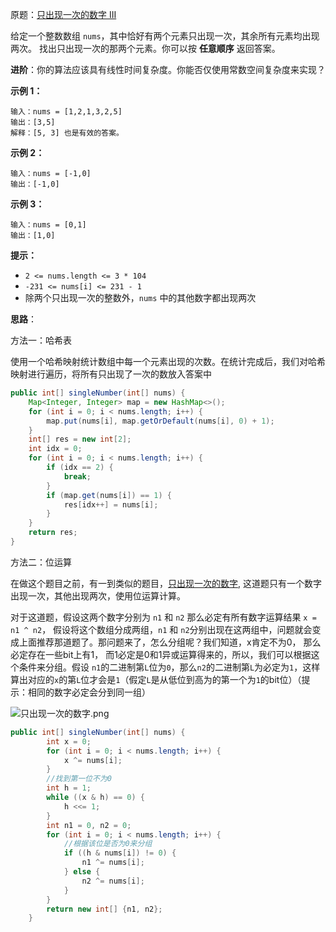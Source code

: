 原题：[只出现一次的数字 III](https://leetcode-cn.com/problems/single-number-iii/)

给定一个整数数组 `nums`，其中恰好有两个元素只出现一次，其余所有元素均出现两次。 找出只出现一次的那两个元素。你可以按 **任意顺序** 返回答案。

**进阶**：你的算法应该具有线性时间复杂度。你能否仅使用常数空间复杂度来实现？

**示例 1：**

```
输入：nums = [1,2,1,3,2,5]
输出：[3,5]
解释：[5, 3] 也是有效的答案。
```

**示例 2：**

```
输入：nums = [-1,0]
输出：[-1,0]
```

**示例 3：**

```
输入：nums = [0,1]
输出：[1,0]
```

**提示：**

- `2 <= nums.length <= 3 * 104`
- `-231 <= nums[i] <= 231 - 1`
- 除两个只出现一次的整数外，`nums` 中的其他数字都出现两次



**思路**：

方法一：哈希表

使用一个哈希映射统计数组中每一个元素出现的次数。在统计完成后，我们对哈希映射进行遍历，将所有只出现了一次的数放入答案中

```java
public int[] singleNumber(int[] nums) {
    Map<Integer, Integer> map = new HashMap<>();
    for (int i = 0; i < nums.length; i++) {
        map.put(nums[i], map.getOrDefault(nums[i], 0) + 1);
    }
    int[] res = new int[2];
    int idx = 0;
    for (int i = 0; i < nums.length; i++) {
        if (idx == 2) {
            break;
        }
        if (map.get(nums[i]) == 1) {
            res[idx++] = nums[i];
        }
    }
    return res;
}
```



方法二：位运算

在做这个题目之前，有一到类似的题目，[只出现一次的数字](https://github.com/qian-lou/computer-science/blob/master/%E6%95%B0%E6%8D%AE%E7%BB%93%E6%9E%84%E5%92%8C%E7%AE%97%E6%B3%95%E8%AE%BE%E8%AE%A1/leetcode/problem0136_%E5%8F%AA%E5%87%BA%E7%8E%B0%E4%B8%80%E6%AC%A1%E7%9A%84%E6%95%B0%E5%AD%97/0136-%E5%8F%AA%E5%87%BA%E7%8E%B0%E4%B8%80%E6%AC%A1%E7%9A%84%E6%95%B0%E5%AD%97.md),  这道题只有一个数字出现一次，其他出现两次，使用位运算计算。

对于这道题，假设这两个数字分别为 `n1` 和 `n2` 那么必定有所有数字运算结果 `x = n1 ^ n2`，  假设将这个数组分成两组，`n1` 和 `n2`分别出现在这两组中，问题就会变成上面推荐那道题了。那问题来了，怎么分组呢？我们知道，x肯定不为0， 那么必定存在一些bit上有1， 而1必定是0和1异或运算得来的，所以，我们可以根据这个条件来分组。假设 `n1`的二进制第`L`位为`0`，那么`n2`的二进制第`L`为必定为`1`，这样算出对应的`x`的第`L`位才会是`1`（假定`L`是从低位到高为的第一个为`1`的bit位）（提示：相同的数字必定会分到同一组）

![只出现一次的数字.png](https://i.loli.net/2021/10/30/EKtgP3xaCbThUX7.png)

```java
public int[] singleNumber(int[] nums) {
        int x = 0;
        for (int i = 0; i < nums.length; i++) {
            x ^= nums[i];
        }
    	//找到第一位不为0
        int h = 1;
        while ((x & h) == 0) {
            h <<= 1;
        }
        int n1 = 0, n2 = 0;
        for (int i = 0; i < nums.length; i++) {
            //根据该位是否为0来分组
            if ((h & nums[i]) != 0) {
                n1 ^= nums[i];
            } else {
                n2 ^= nums[i];
            }
        }
        return new int[] {n1, n2};
    }
```

